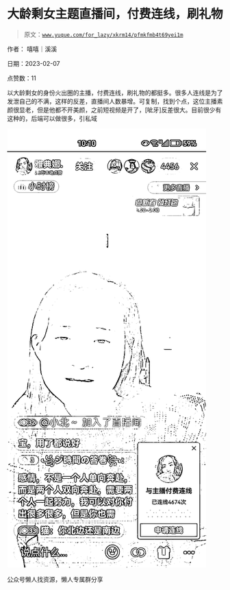 # 大龄剩女主题直播间，付费连线，刷礼物

> 原文：[`www.yuque.com/for_lazy/xkrm14/pfmkfmb4t69yei1m`](https://www.yuque.com/for_lazy/xkrm14/pfmkfmb4t69yei1m)

作者： 嘻嘻｜溪溪

日期：2023-02-07

点赞数：11

以大龄剩女的身份火出圈的主播，付费连线，刷礼物的都挺多。很多人连线是为了发泄自己的不满，这样的反差，直播间人数暴增。可复制，找到个点，这位主播素颜很显老，但是他都不开美颜，之前短视频是开了，[呲牙]反差很大。目前很少有这种的，后端可以做很多，引私域

![](img/fdae03629b6c3831223df9466b6bd81d.png)  

公众号懒人找资源，懒人专属群分享

